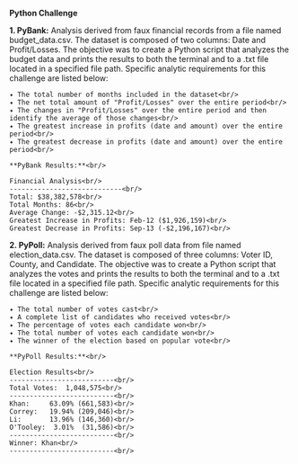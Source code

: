 **Python Challenge**

**1. PyBank:** Analysis derived from faux financial records from a file named budget_data.csv. The dataset is composed of two columns: Date and Profit/Losses. The objective was to create a Python script that analyzes the budget data and prints the results to both the terminal and to a .txt file located in a specified file path. Specific analytic requirements for this challenge are listed below:

    ✦ The total number of months included in the dataset<br/>
    ✦ The net total amount of "Profit/Losses" over the entire period<br/>
    ✦ The changes in "Profit/Losses" over the entire period and then identify the average of those changes<br/>
    ✦ The greatest increase in profits (date and amount) over the entire period<br/>
    ✦ The greatest decrease in profits (date and amount) over the entire period<br/>

    **PyBank Results:**<br/>

    Financial Analysis<br/>
    ----------------------------<br/>
    Total: $38,382,578<br/>
    Total Months: 86<br/>
    Average Change: -$2,315.12<br/>
    Greatest Increase in Profits: Feb-12 ($1,926,159)<br/>
    Greatest Decrease in Profits: Sep-13 (-$2,196,167)<br/>

**2. PyPoll:** Analysis derived from faux poll data from file named election_data.csv. The dataset is composed of three columns: Voter ID, County, and Candidate. The objective was to create a Python script that analyzes the votes and prints the results to both the terminal and to a .txt file located in a specified file path. Specific analytic requirements for this challenge are listed below:

    ✦ The total number of votes cast<br/>
    ✦ A complete list of candidates who received votes<br/>
    ✦ The percentage of votes each candidate won<br/>
    ✦ The total number of votes each candidate won<br/>
    ✦ The winner of the election based on popular vote<br/>

    **PyPoll Results:**<br/>

    Election Results<br/>   
    --------------------------<br/>
    Total Votes:  1,048,575<br/> 
    --------------------------<br/> 
    Khan:     63.09% (661,583)<br/> 
    Correy:   19.94% (209,046)<br/> 
    Li:       13.96% (146,360)<br/> 
    O'Tooley:  3.01%  (31,586)<br/> 
    --------------------------<br/> 
    Winner: Khan<br/> 
    --------------------------<br/> 


